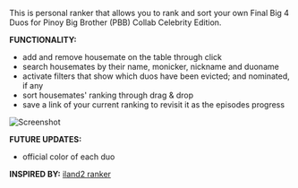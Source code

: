 This is personal ranker that allows you to rank and sort your own Final Big 4 Duos for Pinoy Big Brother (PBB) Collab Celebrity Edition. 

<b>FUNCTIONALITY:</b>
* add and remove housemate on the table through click
* search housemates by their name, monicker, nickname and duoname
* activate filters that show which duos have been evicted; and nominated, if any
* sort housemates' ranking through drag & drop
* save a link of your current ranking to revisit it as the episodes progress

![Screenshot](screenshot.png)

<b>FUTURE UPDATES:</b>
* official color of each duo




<b>INSPIRED BY:</b>
[iland2 ranker](https://github.com/il2ranker/il2ranker.github.io)
